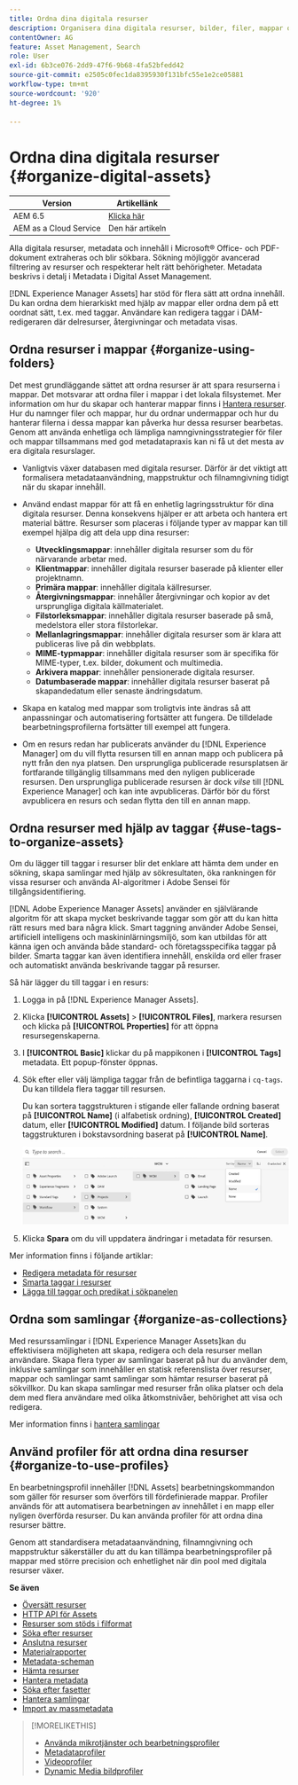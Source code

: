 ```yaml
---
title: Ordna dina digitala resurser
description: Organisera dina digitala resurser, bilder, filer, mappar och så vidare med Experience Manager.
contentOwner: AG
feature: Asset Management, Search
role: User
exl-id: 6b3ce076-2dd9-47f6-9b68-4fa52bfedd42
source-git-commit: e2505c0fec1da8395930f131bfc55e1e2ce05881
workflow-type: tm+mt
source-wordcount: '920'
ht-degree: 1%

---
```


# Ordna dina digitala resurser {#organize-digital-assets}

| Version | Artikellänk |
| -------- | ---------------------------- |
| AEM 6.5 | [Klicka här](https://experienceleague.adobe.com/docs/experience-manager-65/assets/managing/organize-assets.html?lang=en) |
| AEM as a Cloud Service | Den här artikeln |

Alla digitala resurser, metadata och innehåll i Microsoft® Office- och PDF-dokument extraheras och blir sökbara. Sökning möjliggör avancerad filtrering av resurser och respekterar helt rätt behörigheter. Metadata beskrivs i detalj i Metadata i Digital Asset Management.

[!DNL Experience Manager Assets] har stöd för flera sätt att ordna innehåll. Du kan ordna dem hierarkiskt med hjälp av mappar eller ordna dem på ett oordnat sätt, t.ex. med taggar. Användare kan redigera taggar i DAM-redigeraren där delresurser, återgivningar och metadata visas.

<!-- Commenting to pull down the existing content before applying changes wrt CQDOC-15930
## Create folders {#create-folders}

When organizing a collection of assets, for example, all *Nature* images, you can create folders to keep them together. You can use folders to categorize and organize your assets. [!DNL Assets] does not require you to organize assets in folders to work better.

>[!NOTE]
>
>Sharing an Assets folder (in Marketing Cloud) of the type `sling:OrderedFolder`, is not supported. If you want to share a folder, do not select Ordered when creating a folder.

1. Navigate to the place in your digital assets folder where you want to create a folder.
1. In the menu, click **[!UICONTROL Create]**. Select **[!UICONTROL New Folder]**.
1. In the **[!UICONTROL Title]** field, provide a folder name. By default, DAM uses the title that you provided as the folder name. Once the folder is created, you can override the default and specify another folder name.
1. Click **[!UICONTROL Create]**. Your folder is displayed in the digital assets folder.

## Add CUG properties to folders {#add-cug-properties-to-folders}

You can limit who can access certain folders in Assets by making the folder part of a closed user group (CUG). To make a folder part of a CUG:

1. In Assets, right-click the folder you want to add closed user group properties for and select **Properties**.  
1. Click the **CUG** tab.
1. Select the **Enabled** check box to make the folder and its assets available only to a closed user group.  
1. Browse to the login page, if there is one, to add that information. Add admitted groups by clicking **Add item**. If necessary, add the realm. Click **OK** to save your changes.

## Use tags to organize assets {#use-tags-to-organize-assets}

You can use folders or tags or both to organize assets. Adding tags to assets makes them easier to retrieve during a search. To add tags to an asset, follow these steps:

1. In the Digital Asset Manager, double-click the asset to open it.
1. In the **Tags** area, open the menu to reveal the available tags. Select tags as appropriate. To delete a tag, hover the pointer over the tag and click `X` to delete it.
1. Click **Save** to save any tags you added.

Date24/08/2021
-->

## Ordna resurser i mappar {#organize-using-folders}

Det mest grundläggande sättet att ordna resurser är att spara resurserna i mappar. Det motsvarar att ordna filer i mappar i det lokala filsystemet. Mer information om hur du skapar och hanterar mappar finns i [Hantera resurser](manage-digital-assets.md). Hur du namnger filer och mappar, hur du ordnar undermappar och hur du hanterar filerna i dessa mappar kan påverka hur dessa resurser bearbetas. Genom att använda enhetliga och lämpliga namngivningsstrategier för filer och mappar tillsammans med god metadatapraxis kan ni få ut det mesta av era digitala resurslager.

* Vanligtvis växer databasen med digitala resurser. Därför är det viktigt att formalisera metadataanvändning, mappstruktur och filnamngivning tidigt när du skapar innehåll.
* Använd endast mappar för att få en enhetlig lagringsstruktur för dina digitala resurser. Denna konsekvens hjälper er att arbeta och hantera ert material bättre. Resurser som placeras i följande typer av mappar kan till exempel hjälpa dig att dela upp dina resurser:

   * **Utvecklingsmappar**: innehåller digitala resurser som du för närvarande arbetar med.
   * **Klientmappar**: innehåller digitala resurser baserade på klienter eller projektnamn.
   * **Primära mappar**: innehåller digitala källresurser.
   * **Återgivningsmappar**: innehåller återgivningar och kopior av det ursprungliga digitala källmaterialet.
   * **Filstorleksmappar**: innehåller digitala resurser baserade på små, medelstora eller stora filstorlekar.
   * **Mellanlagringsmappar**: innehåller digitala resurser som är klara att publiceras live på din webbplats.
   * **MIME-typmappar**: innehåller digitala resurser som är specifika för MIME-typer, t.ex. bilder, dokument och multimedia.
   * **Arkivera mappar**: innehåller pensionerade digitala resurser.
   * **Datumbaserade mappar**: innehåller digitala resurser baserat på skapandedatum eller senaste ändringsdatum.

* Skapa en katalog med mappar som troligtvis inte ändras så att anpassningar och automatisering fortsätter att fungera. De tilldelade bearbetningsprofilerna fortsätter till exempel att fungera.
* Om en resurs redan har publicerats använder du [!DNL Experience Manager] om du vill flytta resursen till en annan mapp och publicera på nytt från den nya platsen. Den ursprungliga publicerade resursplatsen är fortfarande tillgänglig tillsammans med den nyligen publicerade resursen. Den ursprungliga publicerade resursen är dock *vilse* till [!DNL Experience Manager] och kan inte avpubliceras. Därför bör du först avpublicera en resurs och sedan flytta den till en annan mapp.

## Ordna resurser med hjälp av taggar {#use-tags-to-organize-assets}

Om du lägger till taggar i resurser blir det enklare att hämta dem under en sökning, skapa samlingar med hjälp av sökresultaten, öka rankningen för vissa resurser och använda AI-algoritmer i Adobe Sensei för tillgångsidentifiering.

[!DNL Adobe Experience Manager Assets] använder en självlärande algoritm för att skapa mycket beskrivande taggar som gör att du kan hitta rätt resurs med bara några klick. Smart taggning använder Adobe Sensei, artificiell intelligens och maskininlärningsmiljö, som kan utbildas för att känna igen och använda både standard- och företagsspecifika taggar på bilder. Smarta taggar kan även identifiera innehåll, enskilda ord eller fraser och automatiskt använda beskrivande taggar på resurser.

Så här lägger du till taggar i en resurs:

1. Logga in på [!DNL Experience Manager Assets].
1. Klicka **[!UICONTROL Assets]** > **[!UICONTROL Files]**, markera resursen och klicka på **[!UICONTROL Properties]** för att öppna resursegenskaperna.
1. I **[!UICONTROL Basic]** klickar du på mappikonen i **[!UICONTROL Tags]** metadata. Ett popup-fönster öppnas.
1. Sök efter eller välj lämpliga taggar från de befintliga taggarna i `cq-tags`. Du kan tilldela flera taggar till resursen.

   Du kan sortera taggstrukturen i stigande eller fallande ordning baserat på **[!UICONTROL Name]** (i alfabetisk ordning), **[!UICONTROL Created]** datum, eller **[!UICONTROL Modified]** datum. I följande bild sorteras taggstrukturen i bokstavsordning baserat på **[!UICONTROL Name]**.

   ![add-tags](assets/add-tags-to-asset.png)

1. Klicka **Spara** om du vill uppdatera ändringar i metadata för resursen.

Mer information finns i följande artiklar:

* [Redigera metadata för resurser](meta-edit.md)
* [Smarta taggar i resurser](smart-tags.md)
* [Lägga till taggar och predikat i sökpanelen](/help/assets/search-facets.md/#adding-a-tags-predicate)

## Ordna som samlingar {#organize-as-collections}

Med resurssamlingar i [!DNL Experience Manager Assets]kan du effektivisera möjligheten att skapa, redigera och dela resurser mellan användare. Skapa flera typer av samlingar baserat på hur du använder dem, inklusive samlingar som innehåller en statisk referenslista över resurser, mappar och samlingar samt samlingar som hämtar resurser baserat på sökvillkor. Du kan skapa samlingar med resurser från olika platser och dela dem med flera användare med olika åtkomstnivåer, behörighet att visa och redigera.

Mer information finns i [hantera samlingar](manage-collections.md)


## Använd profiler för att ordna dina resurser {#organize-to-use-profiles}

En bearbetningsprofil innehåller [!DNL Assets] bearbetningskommandon som gäller för resurser som överförs till fördefinierade mappar. Profiler används för att automatisera bearbetningen av innehållet i en mapp eller nyligen överförda resurser. Du kan använda profiler för att ordna dina resurser bättre.

Genom att standardisera metadataanvändning, filnamngivning och mappstruktur säkerställer du att du kan tillämpa bearbetningsprofiler på mappar med större precision och enhetlighet när din pool med digitala resurser växer.

**Se även**

* [Översätt resurser](translate-assets.md)
* [HTTP API för Assets](mac-api-assets.md)
* [Resurser som stöds i filformat](file-format-support.md)
* [Söka efter resurser](search-assets.md)
* [Anslutna resurser](use-assets-across-connected-assets-instances.md)
* [Materialrapporter](asset-reports.md)
* [Metadata-scheman](metadata-schemas.md)
* [Hämta resurser](download-assets-from-aem.md)
* [Hantera metadata](manage-metadata.md)
* [Söka efter fasetter](search-facets.md)
* [Hantera samlingar](manage-collections.md)
* [Import av massmetadata](metadata-import-export.md)

>[!MORELIKETHIS]
>
>* [Använda mikrotjänster och bearbetningsprofiler](asset-microservices-configure-and-use.md)
>* [Metadataprofiler](metadata-profiles.md)
>* [Videoprofiler](/help/assets/dynamic-media/video-profiles.md)
>* [Dynamic Media bildprofiler](/help/assets/dynamic-media/image-profiles.md)

